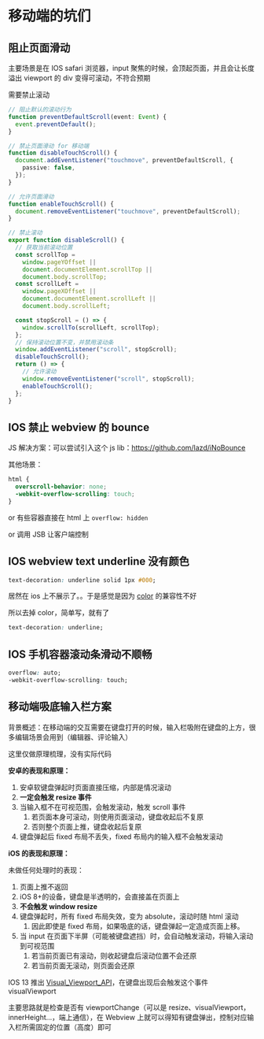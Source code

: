 # 移动端的坑们

## 阻止页面滑动

主要场景是在 IOS safari 浏览器，input 聚焦的时候，会顶起页面，并且会让长度溢出 viewport 的 div 变得可滚动，不符合预期

需要禁止滚动

```typescript
// 阻止默认的滚动行为
function preventDefaultScroll(event: Event) {
  event.preventDefault();
}

// 禁止页面滑动 for 移动端
function disableTouchScroll() {
  document.addEventListener("touchmove", preventDefaultScroll, {
    passive: false,
  });
}

// 允许页面滑动
function enableTouchScroll() {
  document.removeEventListener("touchmove", preventDefaultScroll);
}

// 禁止滚动
export function disableScroll() {
  // 获取当前滚动位置
  const scrollTop =
    window.pageYOffset ||
    document.documentElement.scrollTop ||
    document.body.scrollTop;
  const scrollLeft =
    window.pageXOffset ||
    document.documentElement.scrollLeft ||
    document.body.scrollLeft;

  const stopScroll = () => {
    window.scrollTo(scrollLeft, scrollTop);
  };
  // 保持滚动位置不变，并禁用滚动条
  window.addEventListener("scroll", stopScroll);
  disableTouchScroll();
  return () => {
    // 允许滚动
    window.removeEventListener("scroll", stopScroll);
    enableTouchScroll();
  };
}
```

## IOS 禁止 webview 的 bounce

JS 解决方案：可以尝试引入这个 js lib：https://github.com/lazd/iNoBounce

其他场景：

```css
html {
  overscroll-behavior: none;
  -webkit-overflow-scrolling: touch;
}
```

or 有些容器直接在 html 上 `overflow: hidden`

or 调用 JSB 让客户端控制

## IOS webview text underline 没有颜色

```css
text-decoration: underline solid 1px #000;
```

居然在 ios 上不展示了。。于是感觉是因为 [color](https://developer.mozilla.org/en-US/docs/Web/CSS/text-decoration-color) 的兼容性不好

所以去掉 color，简单写，就有了

```css
text-decoration: underline;
```

## IOS 手机容器滚动条滑动不顺畅

```css
overflow: auto;
-webkit-overflow-scrolling: touch;
```

## 移动端吸底输入栏方案

背景概述：在移动端的交互需要在键盘打开的时候，输入栏吸附在键盘的上方，很多编辑场景会用到（编辑器、评论输入）

这里仅做原理梳理，没有实际代码

**安卓的表现和原理：**

1. 安卓软键盘弹起时页面直接压缩，内部是情况滚动
2. **一定会触发 resize 事件**
3. 当输入框不在可视范围，会触发滚动，触发 scroll 事件
   1. 若页面本身可滚动，则使用页面滚动，键盘收起后不复原
   2. 否则整个页面上推，键盘收起后复原
4. 键盘弹起后 fixed 布局不丢失，fixed 布局内的输入框不会触发滚动

**iOS 的表现和原理：**

未做任何处理时的表现：

1. 页面上推不返回
2. iOS 8+的设备，键盘是半透明的，会直接盖在页面上
3. **不会触发 window resize**
4. 键盘弹起时，所有 fixed 布局失效，变为 absolute，滚动时随 html 滚动
   1. 因此即使是 fixed 布局，如果吸底的话，键盘弹起一定造成页面上移。
5. 当 input 在页面下半屏（可能被键盘遮挡）时，会自动触发滚动，将输入滚动到可视范围
   1. 若当前页面已有滚动，则收起键盘后滚动位置不会还原
   2. 若当前页面无滚动，则页面会还原

IOS 13 推出 [Visual_Viewport_API](https://developer.mozilla.org/en-US/docs/Web/API/Visual_Viewport_API)，在键盘出现后会触发这个事件 visualViewport

主要思路就是检查是否有 viewportChange（可以是 resize、visualViewport，innerHeight...，端上通信），在 Webview 上就可以得知有键盘弹出，控制对应输入栏所需固定的位置（高度）即可
